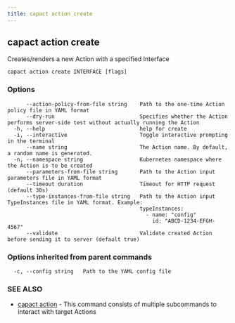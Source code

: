 ```yaml
---
title: capact action create
---
```


## capact action create

Creates/renders a new Action with a specified Interface

```
capact action create INTERFACE [flags]
```

### Options

```
      --action-policy-from-file string    Path to the one-time Action policy file in YAML format
      --dry-run                           Specifies whether the Action performs server-side test without actually running the Action
  -h, --help                              help for create
  -i, --interactive                       Toggle interactive prompting in the terminal
      --name string                       The Action name. By default, a random name is generated.
  -n, --namespace string                  Kubernetes namespace where the Action is to be created
      --parameters-from-file string       Path to the Action input parameters file in YAML format
      --timeout duration                  Timeout for HTTP request (default 30s)
      --type-instances-from-file string   Path to the Action input TypeInstances file in YAML format. Example:
                                          typeInstances:
                                            - name: "config"
                                              id: "ABCD-1234-EFGH-4567"
      --validate                          Validate created Action before sending it to server (default true)
```

### Options inherited from parent commands

```
  -c, --config string   Path to the YAML config file
```

### SEE ALSO

* [capact action](capact_action.md)	 - This command consists of multiple subcommands to interact with target Actions

